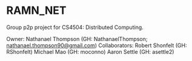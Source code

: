 # RAMN_NET
Group p2p project for CS4504: Distributed Computing.

Owner:          Nathanael Thompson (GH: NathanaelThompson; nathanael.thompson90@gmail.com)
Collaborators:  Robert Shonfelt (GH: RShonfelt)
                Michael Mao (GH: moconno)
                Aaron Settle (GH: asettle2)
